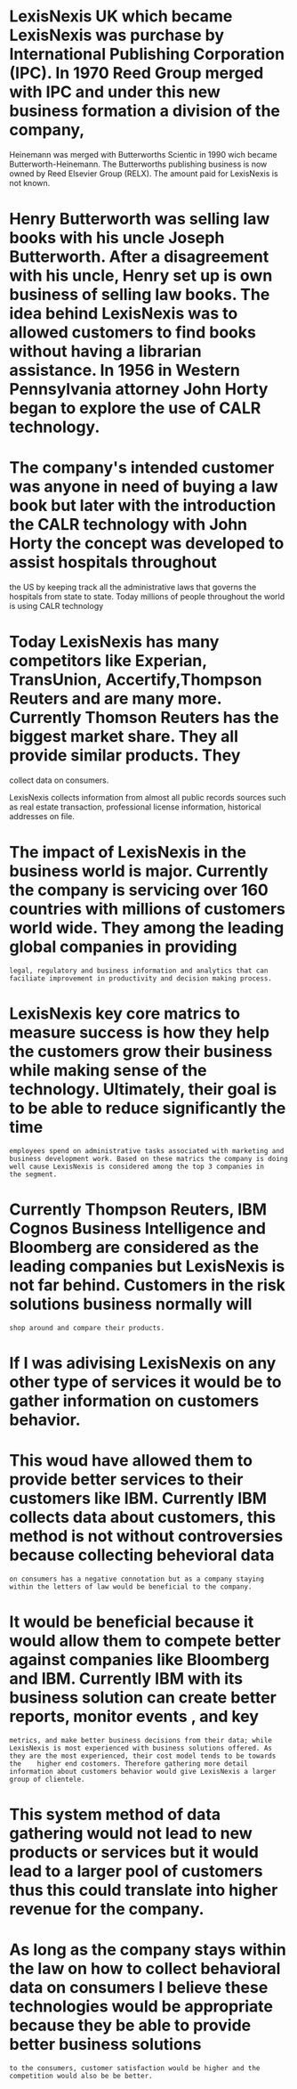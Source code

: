 
#  LexisNexis UK which became LexisNexis was purchase by International Publishing Corporation (IPC). In 1970 Reed Group merged with IPC and under this new business formation a division of the company, 
   Heinemann was merged with Butterworths Scientic in 1990 wich became Butterworth-Heinemann. The Butterworths publishing business is now owned by Reed Elsevier Group (RELX). The amount paid for 
   LexisNexis is not known. 

#  Henry Butterworth was selling law books with his uncle Joseph Butterworth. After a disagreement with his uncle, Henry set up is own business of selling law books. The idea behind LexisNexis was to allowed     customers to find books without having a librarian assistance. In 1956 in Western Pennsylvania attorney John Horty began to explore the use of CALR technology.

#  The company's intended customer was anyone in need of buying a law book but later with the introduction the CALR technology with John Horty the concept was developed to assist hospitals throughout
   the US by keeping track all the administrative laws that governs the hospitals from state to state. Today millions of people throughout the world is using CALR technology
   
#  Today LexisNexis has many competitors like Experian, TransUnion, Accertify,Thompson Reuters and are many more. Currently Thomson Reuters has the biggest market share. They all provide similar products. They
   collect data on consumers.

   LexisNexis collects information from almost all public records sources such as real estate transaction, professional license information, historical addresses on file.

#  The impact of LexisNexis in the business world is major. Currently the company is servicing over 160 countries with millions of customers world wide. They among the leading global companies in providing 
    legal, regulatory and business information and analytics that can faciliate improvement in productivity and decision making process.

#   LexisNexis key core matrics to measure success is how they help the customers grow their business while making sense of the technology. Ultimately, their goal is to be able to reduce significantly the time
    employees spend on administrative tasks associated with marketing and business development work. Based on these matrics the company is doing well cause LexisNexis is considered among the top 3 companies in    the segment.

#   Currently Thompson Reuters, IBM Cognos Business Intelligence and Bloomberg are considered as the leading companies but LexisNexis is not far behind. Customers in the risk solutions business normally will 
    shop around and compare their products.  

#   If I was adivising LexisNexis on any other type of services it would be to gather information on customers behavior. 

#   This woud have allowed them to provide better services to their customers like IBM. Currently IBM collects data about customers, this method is not without controversies because collecting behevioral data
    on consumers has a negative connotation but as a company staying within the letters of law would be beneficial to the company.

#   It would be beneficial because it would allow them to compete better against companies like Bloomberg and IBM. Currently IBM with its business solution can create better reports, monitor events , and key
    metrics, and make better business decisions from their data; while LexisNexis is most experienced with business solutions offered. As they are the most experienced, their cost model tends to be towards the    higher end costomers. Therefore gathering more detail information about customers behavior would give LexisNexis a larger group of clientele.

#   This system method of data gathering would not lead to new products or services but it would lead to a larger pool of customers thus this could translate into higher revenue for the company.

#   As long as the company stays within the law on how to collect behavioral data on consumers I believe these technologies would be appropriate because they be able to provide better business solutions
    to the consumers, customer satisfaction would be higher and the competition would also be be better.   
     
